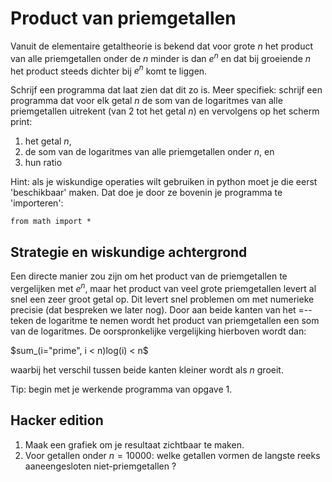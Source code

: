 # Product van priemgetallen

Vanuit de elementaire getaltheorie is bekend dat voor grote $n$ het product van alle priemgetallen onder de $n$ minder is dan $e ^ n$ en dat bij groeiende $n$ het product steeds dichter bij $e ^ n$ komt te liggen.

Schrijf een programma dat laat zien dat dit zo is. Meer specifiek: schrijf een programma dat voor elk getal $n$ de som van de logaritmes van alle priemgetallen uitrekent (van $2$ tot het getal $n$) en vervolgens op het scherm print:

1. het getal $n$,
2. de som van de logaritmes van alle priemgetallen onder $n$, en
3. hun ratio

Hint: als je wiskundige operaties wilt gebruiken in python moet je die eerst 'beschikbaar' maken. Dat doe je door ze bovenin je programma te 'importeren':

	from math import *

## Strategie en wiskundige achtergrond

Een directe manier zou zijn om het product van de priemgetallen te vergelijken met $e ^ n$, maar het product van veel grote priemgetallen levert al snel een zeer groot getal op. Dit levert snel problemen om met numerieke precisie (dat bespreken we later nog). Door aan beide kanten van het $=$--teken de logaritme te nemen wordt het product van priemgetallen een som van de logaritmes. De oorspronkelijke vergelijking hierboven wordt dan:

$sum_(i="prime", i < n)log(i) < n$

waarbij het verschil tussen beide kanten kleiner wordt als $n$ groeit.

Tip: begin met je werkende programma van opgave 1.

## Hacker edition

1. Maak een grafiek om je resultaat zichtbaar te maken.
2. Voor getallen onder $n = 10000$: welke getallen vormen de langste reeks aaneengesloten niet-priemgetallen ?
